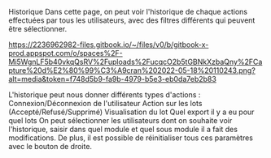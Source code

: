 Historique
Dans cette page, on peut voir l'historique de chaque actions effectuées par tous les utilisateurs, avec des filtres différents qui peuvent être sélectionner.

https://2236962982-files.gitbook.io/~/files/v0/b/gitbook-x-prod.appspot.com/o/spaces%2F-Mi5WgnLF5b40vkqQsRV%2Fuploads%2FucqcO2b5tGBNkXzbaQny%2FCapture%20d%E2%80%99%C3%A9cran%202022-05-18%20110243.png?alt=media&token=f748d5b9-fa9b-4979-b5e3-eb0da7eb2b83

L'historique peut nous donner différents types d'actions : 
Connexion/Déconnexion de l'utilisateur
Action sur les lots (Accepté/Refusé/Supprimé)
Visualisation du lot
Quel export il y a eu pour quel lots
On peut sélectionner les utilisateurs dont on souhaite voir l'historique, saisir dans quel module et quel sous module il a fait des modifications. De plus, il est possible de réinitialiser tous ces paramètres avec le bouton de droite. 

